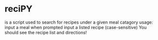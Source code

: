 # reciPY
is a script used to search for recipes under a given meal catagory
usage: input a meal when prompted
       input a listed recipe (case-sensitive)
       You should see the recipe list and directions!
